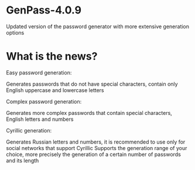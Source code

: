 # GenPass-4.0.9

Updated version of the password generator with more extensive generation options

# What is the news?

Easy password generation:

Generates passwords that do not have special characters, contain only English uppercase and lowercase letters

Complex password generation:

Generates more complex passwords that contain special characters, English letters and numbers

Cyrillic generation:

Generates Russian letters and numbers, it is recommended to use only for social networks that support Cyrillic
Supports the generation range of your choice, more precisely the generation of a certain number of passwords and its length
